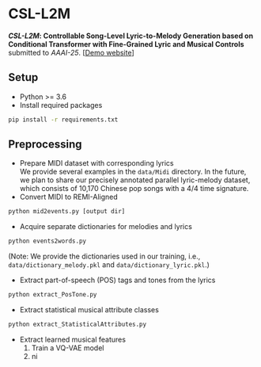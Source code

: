 # CSL-L2M



**_CSL-L2M_: Controllable Song-Level Lyric-to-Melody Generation based on Conditional Transformer with Fine-Grained Lyric and Musical Controls**
submitted to _AAAI-25_.
[<a href="https://sites.google.com/view/csl-l2m/" target="_blank">Demo website</a>]

## Setup
* Python >= 3.6
* Install required packages
```bash
pip install -r requirements.txt
```

## Preprocessing
* Prepare MIDI dataset with corresponding lyrics  
We provide several examples in the `data/Midi` directory. In the future, we plan to share our precisely annotated parallel lyric-melody dataset, which consists of 10,170 Chinese pop songs with a 4/4 time signature.  
* Convert MIDI to REMI-Aligned 
```bash
python mid2events.py [output dir]  
```
* Acquire separate dictionaries for melodies and lyrics
```bash
python events2words.py   
```
(Note: We provide the dictionaries used in our training, i.e., `data/dictionary_melody.pkl` and `data/dictionary_lyric.pkl`.)  

* Extract part-of-speech (POS) tags and tones from the lyrics  
```bash
python extract_PosTone.py  
```
* Extract statistical musical attribute classes 
```bash
python extract_StatisticalAttributes.py  
```
* Extract learned musical features  
   1. Train a VQ-VAE model
   2. ni












